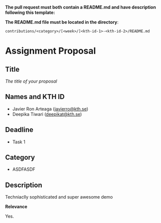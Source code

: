**The pull request must both contain a README.md and have description following this template:**

**The README.md file must be located in the directory**:

`contributions/<category>/[<week>/]<kth-id-1>-<kth-id-2>/README.md`

# Assignment Proposal

## Title

_The title of your proposal_

## Names and KTH ID

  - Javier Ron Arteaga (javierro@kth.se)
  - Deepika Tiwari (deepikat@kth.se)

## Deadline
- Task 1

## Category
- ASDFASDF

## Description

Techniaclly sophisticated and super awesome demo

**Relevance**

Yes.